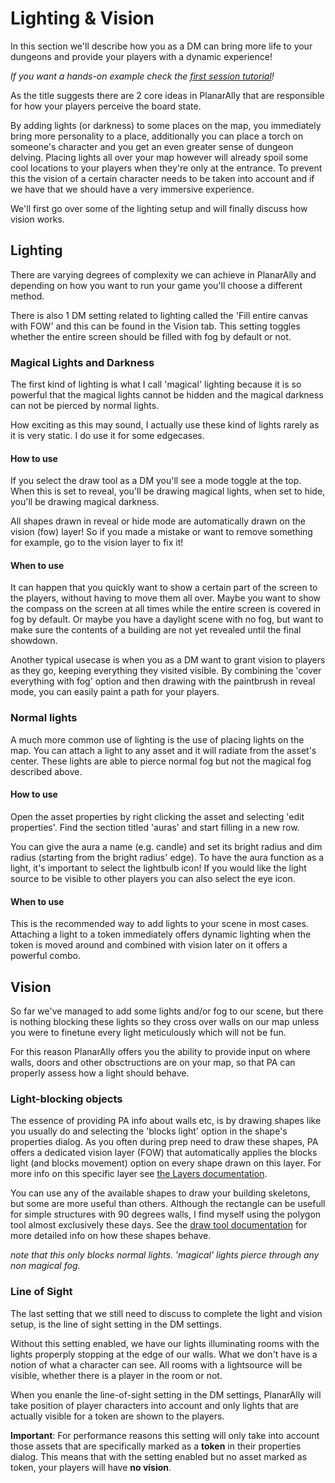 # Lighting & Vision

In this section we'll describe how you as a DM can bring more life to your dungeons and provide your players with a dynamic experience!

_If you want a hands-on example check the [first session tutorial](/tutorial/in-game/first-session/)!_

As the title suggests there are 2 core ideas in PlanarAlly that are responsible for how your players perceive the board state.

By adding lights (or darkness) to some places on the map, you immediately bring more personality to a place, additionally you can place a torch on someone's character and you get an even greater sense of dungeon delving. Placing lights all over your map however will already spoil some cool locations to your players when they're only at the entrance. To prevent this the vision of a certain character needs to be taken into account and if we have that we should have a very immersive experience.

We'll first go over some of the lighting setup and will finally discuss how vision works.

## Lighting

There are varying degrees of complexity we can achieve in PlanarAlly and depending on how you want to run your game you'll choose a different method.

There is also 1 DM setting related to lighting called the 'Fill entire canvas with FOW' and this can be found in the Vision tab. This setting toggles whether the entire screen should be filled with fog by default or not.

### Magical Lights and Darkness

The first kind of lighting is what I call 'magical' lighting because it is so powerful that the magical lights cannot be hidden and the magical darkness can not be pierced by normal lights.

How exciting as this may sound, I actually use these kind of lights rarely as it is very static. I do use it for some edgecases.

#### How to use

If you select the draw tool as a DM you'll see a mode toggle at the top. When this is set to reveal, you'll be drawing magical lights, when set to hide, you'll be drawing magical darkness.

All shapes drawn in reveal or hide mode are automatically drawn on the vision (fow) layer! So if you made a mistake or want to remove something for example, go to the vision layer to fix it!

#### When to use

It can happen that you quickly want to show a certain part of the screen to the players, without having to move them all over. Maybe you want to show the compass on the screen at all times while the entire screen is covered in fog by default. Or maybe you have a daylight scene with no fog, but want to make sure the contents of a building are not yet revealed until the final showdown.

Another typical usecase is when you as a DM want to grant vision to players as they go, keeping everything they visited visible. By combining the 'cover everything with fog' option and then drawing with the paintbrush in reveal mode, you can easily paint a path for your players.

### Normal lights

A much more common use of lighting is the use of placing lights on the map. You can attach a light to any asset and it will radiate from the asset's center. These lights are able to pierce normal fog but not the magical fog described above.

#### How to use

Open the asset properties by right clicking the asset and selecting 'edit properties'. Find the section titled 'auras' and start filling in a new row.

You can give the aura a name (e.g. candle) and set its bright radius and dim radius (starting from the bright radius' edge). To have the aura function as a light, it's important to select the lightbulb icon! If you would like the light source to be visible to other players you can also select the eye icon.

#### When to use

This is the recommended way to add lights to your scene in most cases. Attaching a light to a token immediately offers dynamic lighting when the token is moved around and combined with vision later on it offers a powerful combo.

## Vision

So far we've managed to add some lights and/or fog to our scene, but there is nothing blocking these lights so they cross over walls on our map unless you were to finetune every light meticulously which will not be fun.

For this reason PlanarAlly offers you the ability to provide input on where walls, doors and other obsctructions are on your map, so that PA can properly assess how a light should behave.

### Light-blocking objects

The essence of providing PA info about walls etc, is by drawing shapes like you usually do and selecting the 'blocks light' option in the shape's properties dialog. As you often during prep need to draw these shapes, PA offers a dedicated vision layer (FOW) that automatically applies the blocks light (and blocks movement) option on every shape drawn on this layer. For more info on this specific layer see [the Layers documentation](/docs/dm/layers/).

You can use any of the available shapes to draw your building skeletons, but some are more useful than others. Although the rectangle can be usefull for simple structures with 90 degrees walls, I find myself using the polygon tool almost exclusively these days. See the [draw tool documentation](/docs/tools/draw/) for more detailed info on how these shapes behave.

_note that this only blocks normal lights. 'magical' lights pierce through any non magical fog._

### Line of Sight

The last setting that we still need to discuss to complete the light and vision setup, is the line of sight setting in the DM settings.

Without this setting enabled, we have our lights illuminating rooms with the lights properply stopping at the edge of our walls. What we don't have is a notion of what a character can see. All rooms with a lightsource will be visible, whether there is a player in the room or not.

When you enanle the line-of-sight setting in the DM settings, PlanarAlly will take position of player characters into account and only lights that are actually visible for a token are shown to the players.

**Important**: For performance reasons this setting will only take into account those assets that are specifically marked as a **token** in their properties dialog. This means that with the setting enabled but no asset marked as token, your players will have **no vision**.
